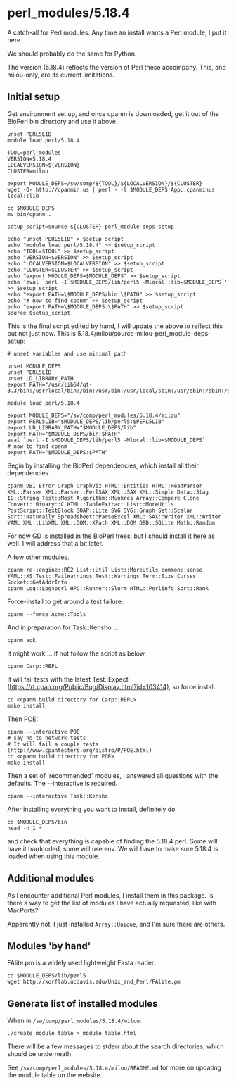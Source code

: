 perl_modules/5.18.4
===================

A catch-all for Perl modules.  Any time an install wants a Perl module, I put it here.

We should probably do the same for Python.

The version (5.18.4) reflects the version of Perl these accompany.  This, and milou-only, are its current limitations.

Initial setup
-------------

Get environment set up, and once cpanm is downloaded, get it out of the BioPerl bin directory and use it above.

    unset PERL5LIB
    module load perl/5.18.4

    TOOL=perl_modules
    VERSION=5.18.4
    LOCALVERSION=${VERSION}
    CLUSTER=milou

    export MODULE_DEPS=/sw/comp/${TOOL}/${LOCALVERSION}/${CLUSTER}
    wget -O- http://cpanmin.us | perl - -l $MODULE_DEPS App::cpanminus local::lib

    cd $MODULE_DEPS
    mv bin/cpanm .

    setup_script=source-${CLUSTER}-perl_module-deps-setup

    echo "unset PERL5LIB" > $setup_script
    echo "module load perl/5.18.4" >> $setup_script
    echo "TOOL=$TOOL" >> $setup_script
    echo "VERSION=$VERSION" >> $setup_script
    echo "LOCALVERSION=$LOCALVERSION" >> $setup_script
    echo "CLUSTER=$CLUSTER" >> $setup_script
    echo "export MODULE_DEPS=$MODULE_DEPS" >> $setup_script
    echo 'eval `perl -I $MODULE_DEPS/lib/perl5 -Mlocal::lib=$MODULE_DEPS`' >> $setup_script
    echo "export PATH=\$MODULE_DEPS/bin:\$PATH" >> $setup_script
    echo "# now to find cpanm" >> $setup_script
    echo "export PATH=\$MODULE_DEPS:\$PATH" >> $setup_script
    source $setup_script

This is the final script edited by hand, I will update the above to reflect this but not just now.
This is 5.18.4/milou/source-milou-perl_module-deps-setup:


    # unset variables and use minimal path

    unset MODULE_DEPS
    unset PERL5LIB
    unset LD_LIBRARY_PATH
    export PATH="/usr/lib64/qt-3.3/bin:/usr/local/bin:/bin:/usr/bin:/usr/local/sbin:/usr/sbin:/sbin:/opt/thinlinc/bin:/sw/uppmax/bin"

    module load perl/5.18.4

    export MODULE_DEPS="/sw/comp/perl_modules/5.18.4/milou"
    export PERL5LIB="$MODULE_DEPS/lib/perl5:$PERL5LIB"
    export LD_LIBRARY_PATH="$MODULE_DEPS/lib"
    export PATH="$MODULE_DEPS/bin:$PATH"
    eval `perl -I $MODULE_DEPS/lib/perl5 -Mlocal::lib=$MODULE_DEPS`
    # now to find cpanm
    export PATH="$MODULE_DEPS:$PATH"

Begin by installing the BioPerl dependencies, which install all their dependencies.

    cpanm DBI Error Graph GraphViz HTML::Entities HTML::HeadParser XML::Parser XML::Parser::PerlSAX XML::SAX XML::Simple Data::Stag IO::String Test::Most Algorithm::Munkres Array::Compare Clone Convert::Binary::C HTML::TableExtract List::MoreUtils PostScript::TextBlock SOAP::Lite SVG SVG::Graph Set::Scalar Sort::Naturally Spreadsheet::ParseExcel XML::SAX::Writer XML::Writer YAML XML::LibXML XML::DOM::XPath XML::DOM DBD::SQLite Math::Random

For now GD is installed in the BioPerl trees, but I should install it here as well.  I will address that a bit later.

A few other modules.

    cpanm re::engine::RE2 List::Util List::MoreUtils common::sense YAML::XS Test::FailWarnings Test::Warnings Term::Size Curses Socket::GetAddrInfo 
    cpanm Log::Log4perl HPC::Runner::Slurm HTML::Perlinfo Sort::Rank

Force-install to get around a test failure.

    cpanm --force Acme::Tools

And in preparation for Task::Kensho ...

    cpanm ack

It might work.... if not follow the script as below.

    cpanm Carp::REPL

It will fail tests with the latest Test::Expect
(https://rt.cpan.org/Public/Bug/Display.html?id=103414), so force install.

    cd <cpanm build directory for Carp::REPL>
    make install

Then POE:

    cpanm --interactive POE
    # say no to network tests
    # It will fail a couple tests (http://www.cpantesters.org/distro/P/POE.html)
    cd <cpanm build directory for POE>
    make install

Then a set of 'recommended' modules, I answered all questions with the defaults.  The --interactive is required.

    cpanm --interactive Task::Kensho


After installing everything you want to install, definitely do

    cd $MODULE_DEPS/bin
    head -n 1 *

and check that everything is capable of finding the 5.18.4 perl.  Some will have it hardcoded, some will use env.  We will have to make sure 5.18.4 is loaded when using this module.


Additional modules
------------------

As I encounter additional Perl modules, I install them in this package.  Is there a way to get the list of modules I have actually requested, like with MacPorts?

Apparently not.  I just installed `Array::Unique`, and I'm sure there are others.


Modules 'by hand'
-----------------

FAlite.pm is a widely used lightweight Fasta reader.

    cd $MODULE_DEPS/lib/perl5
    wget http://korflab.ucdavis.edu/Unix_and_Perl/FAlite.pm


Generate list of installed modules
----------------------------------

When in `/sw/comp/perl_modules/5.18.4/milou`:

    ./create_module_table > module_table.html

There will be a few messages to stderr about the search directories, which should be underneath.

See `/sw/comp/perl_modules/5.18.4/milou/README.md` for more on updating the module table on the website.

